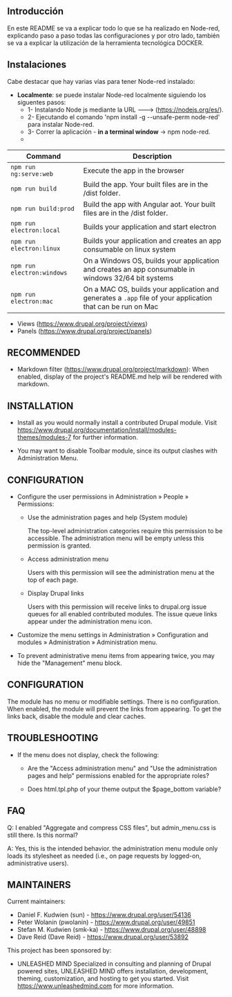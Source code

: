 

## Introducción

En este README se va a explicar todo lo que se ha realizado en Node-red, explicando paso a paso todas las configuraciones y por otro lado, también se va a explicar la utilización de la herramienta tecnológica DOCKER.

## Instalaciones

Cabe destacar que hay varias vías para tener Node-red instalado: 
* **Localmente**: se puede instalar Node-red localmente siguiendo los siguentes pasos:
  - 1- Instalando Node js mediante la URL ---> (https://nodejs.org/es/).
  - 2- Ejecutando el comando 'npm install -g --unsafe-perm node-red' para instalar Node-red.
  - 3- Correr la aplicación - **in a terminal window** -> npm node-red.
  - 
| Command                    | Description                                                                                                 |
| -------------------------- | ----------------------------------------------------------------------------------------------------------- |
| `npm run ng:serve:web`     | Execute the app in the browser                                                                              |
| `npm run build`            | Build the app. Your built files are in the /dist folder.                                                    |
| `npm run build:prod`       | Build the app with Angular aot. Your built files are in the /dist folder.                                   |
| `npm run electron:local`   | Builds your application and start electron                                                                  |
| `npm run electron:linux`   | Builds your application and creates an app consumable on linux system                                       |
| `npm run electron:windows` | On a Windows OS, builds your application and creates an app consumable in windows 32/64 bit systems         |
| `npm run electron:mac`     | On a MAC OS, builds your application and generates a `.app` file of your application that can be run on Mac |


* Views (https://www.drupal.org/project/views)
* Panels (https://www.drupal.org/project/panels)


## RECOMMENDED

* Markdown filter (https://www.drupal.org/project/markdown):
  When enabled, display of the project's README.md help will be rendered
  with markdown.


## INSTALLATION
 
* Install as you would normally install a contributed Drupal module. Visit
  https://www.drupal.org/documentation/install/modules-themes/modules-7 for
  further information.

* You may want to disable Toolbar module, since its output clashes with
  Administration Menu.


## CONFIGURATION
 
* Configure the user permissions in Administration » People » Permissions:

  - Use the administration pages and help (System module)

    The top-level administration categories require this permission to be
    accessible. The administration menu will be empty unless this permission
    is granted.

  - Access administration menu

    Users with this permission will see the administration menu at the top of
    each page.

  - Display Drupal links

    Users with this permission will receive links to drupal.org issue queues for
    all enabled contributed modules. The issue queue links appear under the
    administration menu icon.

* Customize the menu settings in Administration » Configuration and modules »
  Administration » Administration menu.

* To prevent administrative menu items from appearing twice, you may hide the
  "Management" menu block.


## CONFIGURATION

The module has no menu or modifiable settings. There is no configuration. When
enabled, the module will prevent the links from appearing. To get the links
back, disable the module and clear caches.


## TROUBLESHOOTING

* If the menu does not display, check the following:

  - Are the "Access administration menu" and "Use the administration pages and
    help" permissions enabled for the appropriate roles?

  - Does html.tpl.php of your theme output the $page_bottom variable?


## FAQ

Q: I enabled "Aggregate and compress CSS files", but admin_menu.css is still
   there. Is this normal?

A: Yes, this is the intended behavior. the administration menu module only loads
   its stylesheet as needed (i.e., on page requests by logged-on, administrative
   users).


## MAINTAINERS

Current maintainers:

* Daniel F. Kudwien (sun) - https://www.drupal.org/user/54136
* Peter Wolanin (pwolanin) - https://www.drupal.org/user/49851
* Stefan M. Kudwien (smk-ka) - https://www.drupal.org/user/48898
* Dave Reid (Dave Reid) - https://www.drupal.org/user/53892

This project has been sponsored by:

* UNLEASHED MIND
  Specialized in consulting and planning of Drupal powered sites, UNLEASHED MIND
  offers installation, development, theming, customization, and hosting to get
  you started. Visit https://www.unleashedmind.com for more information.
